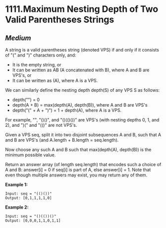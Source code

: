 1111.Maximum Nesting Depth of Two Valid Parentheses Strings
==========

*Medium*
---------

A string is a valid parentheses string (denoted VPS) if and only if it consists of "(" and ")" characters only, and:

* It is the empty string, or
* It can be written as AB (A concatenated with B), where A and B are VPS's, or
* It can be written as (A), where A is a VPS.

We can similarly define the nesting depth depth(S) of any VPS S as follows:

* depth("") = 0
* depth(A + B) = max(depth(A), depth(B)), where A and B are VPS's
* depth("(" + A + ")") = 1 + depth(A), where A is a VPS.

For example,  "", "()()", and "()(()())" are VPS's (with nesting depths 0, 1, and 2), and ")(" and "(()" are not VPS's.

Given a VPS seq, split it into two disjoint subsequences A and B, such that A and B are VPS's (and A.length + B.length = seq.length).

Now choose any such A and B such that max(depth(A), depth(B)) is the minimum possible value.

Return an answer array (of length seq.length) that encodes such a choice of A and B:  answer[i] = 0 if seq[i] is part of A, else answer[i] = 1.  Note that even though multiple answers may exist, you may return any of them.

**Example 1:**

    Input: seq = "(()())"
    Output: [0,1,1,1,1,0]

**Example 2:**

    Input: seq = "()(())()"
    Output: [0,0,0,1,1,0,1,1]
